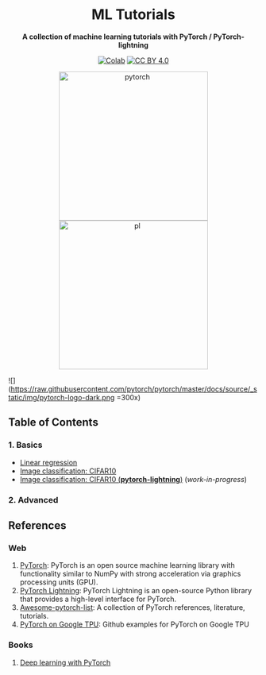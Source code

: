 <div align="center">
  
# ML Tutorials

**A collection of machine learning tutorials with PyTorch / PyTorch-lightning**

[![Colab](https://colab.research.google.com/assets/colab-badge.svg)](https://colab.research.google.com/github/lento234/ml-tutorials/blob/main/index.ipynb)
[![CC BY 4.0][cc-by-shield]][cc-by]
</div>

<div align="center">
    <img src="https://raw.githubusercontent.com/pytorch/pytorch/master/docs/source/_static/img/pytorch-logo-dark.png" alt="pytorch" height="300"/>
    <img src="https://raw.githubusercontent.com/PyTorchLightning/pytorch-lightning/master/docs/source/_images/logos/lightning_logo-name.png" alt="pl" height="300"/>
</div>

![](https://raw.githubusercontent.com/pytorch/pytorch/master/docs/source/_static/img/pytorch-logo-dark.png =300x)

## Table of Contents

### 1. Basics

- [Linear regression](01-basics/linear_regression.ipynb)
- [Image classification: CIFAR10](01-basics/CIFAR10.ipynb)
- [Image classification: CIFAR10 (**pytorch-lightning**)](01-basics/CIFAR10_pl.ipynb) (*work-in-progress*)

### 2. Advanced

## References

### Web 

1. [PyTorch](https://pytorch.org): PyTorch is an open source machine learning library with functionality similar to NumPy with strong acceleration via graphics processing units (GPU).
2. [PyTorch Lightning](https://www.pytorchlightning.ai): PyTorch Lightning is an open-source Python library that provides a high-level interface for PyTorch.
3. [Awesome-pytorch-list](https://github.com/bharathgs/Awesome-pytorch-list): A collection of PyTorch references, literature, tutorials.
4. [PyTorch on Google TPU](https://github.com/pytorch/xla): Github examples for PyTorch on Google TPU

### Books

1. [Deep learning with PyTorch](https://www.manning.com/books/deep-learning-with-pytorch)

[cc-by]: http://creativecommons.org/licenses/by/4.0/
[cc-by-image]: https://i.creativecommons.org/l/by/4.0/88x31.png
[cc-by-shield]: https://img.shields.io/badge/License-CC%20BY%204.0-lightgrey.svg
